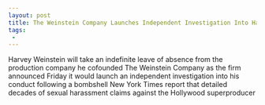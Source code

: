 ```yaml
---
layout: post
title: The Weinstein Company Launches Independent Investigation Into Harvey Weinstein as Board Members Quit after Sexual Harassment Claims
tags:
 -
---
```

Harvey Weinstein will take an indefinite leave of absence from the production company he cofounded The Weinstein Company as the firm announced Friday it would launch an independent investigation into his conduct following a bombshell New York Times report that detailed decades of sexual harassment claims against the Hollywood superproducer
